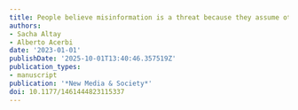 ```yaml
---
title: People believe misinformation is a threat because they assume others are gullible
authors:
- Sacha Altay
- Alberto Acerbi
date: '2023-01-01'
publishDate: '2025-10-01T13:40:46.357519Z'
publication_types:
- manuscript
publication: '*New Media & Society*'
doi: 10.1177/1461444823115337
---
```

